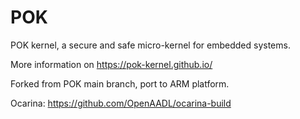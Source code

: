 POK
===

POK kernel, a secure and safe micro-kernel for embedded systems.

More information on https://pok-kernel.github.io/

Forked from POK main branch, port to ARM platform.

Ocarina: https://github.com/OpenAADL/ocarina-build
